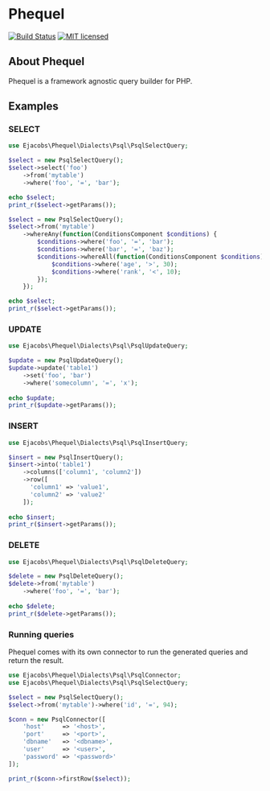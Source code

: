 # Phequel

[![Build Status](https://travis-ci.org/ejacobs/phequel.svg?branch=master)](https://travis-ci.org/ejacobs/phequel)
[![MIT licensed](https://img.shields.io/badge/license-MIT-blue.svg)](https://raw.githubusercontent.com/ejacobs/phequel/master/LICENSE.md)

## About Phequel

Phequel is a framework agnostic query builder for PHP. 

## Examples

### SELECT
```php
use Ejacobs\Phequel\Dialects\Psql\PsqlSelectQuery;

$select = new PsqlSelectQuery();
$select->select('foo')
    ->from('mytable')
    ->where('foo', '=', 'bar');

echo $select;
print_r($select->getParams());

$select = new PsqlSelectQuery();
$select->from('mytable')
    ->whereAny(function(ConditionsComponent $conditions) {
        $conditions->where('foo', '=', 'bar');
        $conditions->where('bar', '=', 'baz');
        $conditions->whereAll(function(ConditionsComponent $conditions) {
            $conditions->where('age', '>', 30);
            $conditions->where('rank', '<', 10);
        });
    });

echo $select;
print_r($select->getParams());

```

### UPDATE
```php
use Ejacobs\Phequel\Dialects\Psql\PsqlUpdateQuery;

$update = new PsqlUpdateQuery();
$update->update('table1')
    ->set('foo', 'bar')
    ->where('somecolumn', '=', 'x');
    
echo $update;
print_r($update->getParams());
```

### INSERT
```php
use Ejacobs\Phequel\Dialects\Psql\PsqlInsertQuery;

$insert = new PsqlInsertQuery();
$insert->into('table1')
    ->columns(['column1', 'column2'])
    ->row([
      'column1' => 'value1',
      'column2' => 'value2'
    ]);
    
echo $insert;
print_r($insert->getParams());
```

### DELETE
```php
use Ejacobs\Phequel\Dialects\Psql\PsqlDeleteQuery;

$delete = new PsqlDeleteQuery();
$delete->from('mytable')
    ->where('foo', '=', 'bar');
    
echo $delete;
print_r($delete->getParams());
```

### Running queries
Phequel comes with its own connector to run the generated queries and return the result.
```php
use Ejacobs\Phequel\Dialects\Psql\PsqlConnector;
use Ejacobs\Phequel\Dialects\Psql\PsqlSelectQuery;

$select = new PsqlSelectQuery();
$select->from('mytable')->where('id', '=', 94);

$conn = new PsqlConnector([
    'host'     => '<host>',
    'port'     => '<port>',
    'dbname'   => '<dbname>',
    'user'     => '<user>',
    'password' => '<password>'
]);

print_r($conn->firstRow($select));
```